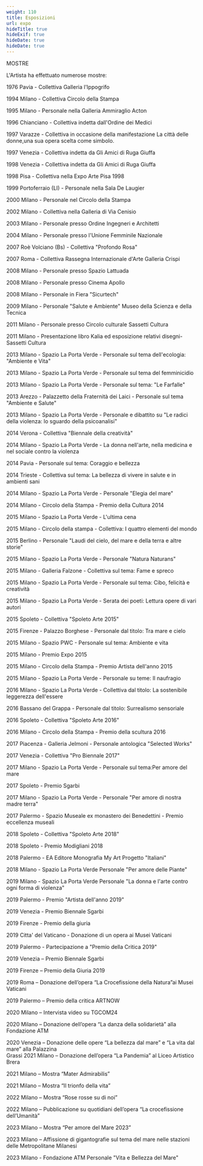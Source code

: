 ```yaml
---
weight: 110
title: Esposizioni
url: expo
hideTitle: true
hideExif: true
hideDate: true
hideDate: true
---
```


MOSTRE

L'Artista ha effettuato numerose mostre:


1976 Pavia - Collettiva Galleria l'Ippogrifo

1994 Milano - Collettiva Circolo della Stampa

1995 Milano - Personale nella Galleria Ammiraglio Acton

1996 Chianciano - Collettiva indetta dall'Ordine dei Medici

1997 Varazze - Collettiva in occasione della manifestazione La  città delle donne,una sua opera scelta come simbolo.

1997 Venezia - Collettiva indetta da Gli Amici di Ruga Giuffa

1998 Venezia - Collettiva indetta da Gli Amici di Ruga Giuffa

1998 Pisa - Collettiva nella Expo Arte Pisa 1998

1999 Portoferraio (LI) - Personale nella Sala De Laugier

2000 Milano - Personale nel Circolo della Stampa

2002 Milano - Collettiva nella Galleria di Via Cenisio

2003 Milano - Personale presso Ordine Ingegneri e Architetti

2004 Milano - Personale presso l'Unione Femminile Nazionale

2007 Roè Volciano (Bs) - Collettiva "Profondo Rosa"

2007 Roma - Collettiva Rassegna Internazionale d'Arte  Galleria Crispi

2008 Milano - Personale presso Spazio Lattuada

2008 Milano - Personale presso Cinema Apollo

2008 Milano - Personale in Fiera "Sicurtech"

2009 Milano - Personale "Salute e Ambiente" Museo della Scienza e della Tecnica

2011 Milano - Personale presso Circolo culturale Sassetti Cultura

2011 Milano - Presentazione libro Kalia ed esposizione relativi disegni- Sassetti Cultura

2013 Milano - Spazio La Porta Verde - Personale sul tema dell'ecologia: "Ambiente e Vita"

2013 Milano - Spazio La Porta Verde - Personale sul tema del femminicidio

2013 Milano - Spazio La Porta Verde - Personale sul tema: "Le Farfalle"

2013 Arezzo - Palazzetto della Fraternità dei Laici - Personale sul tema "Ambiente e Salute"

2013 Milano - Spazio La Porta Verde - Personale e dibattito su "Le radici della violenza: lo sguardo della psicoanalisi"

2014 Verona - Collettiva "Biennale della creatività"

2014 Milano - Spazio La Porta Verde - La donna nell'arte, nella medicina e nel sociale contro la violenza
 
2014 Pavia - Personale sul tema: Coraggio e bellezza

2014 Trieste - Collettiva sul tema: La bellezza di vivere in salute e in ambienti sani

2014 Milano - Spazio La Porta Verde - Personale "Elegia del mare"

2014 Milano - Circolo della Stampa - Premio della Cultura 2014

2015 Milano - Spazio La Porta Verde - L'ultima cena

2015 Milano - Circolo della stampa - Collettiva: I quattro elementi del mondo

2015 Berlino - Personale "Laudi del cielo, del mare e della terra e altre storie"

2015 Milano - Spazio La Porta Verde - Personale "Natura Naturans"

2015 Milano - Galleria Falzone - Collettiva sul tema: Fame e spreco

2015 Milano - Spazio La Porta Verde - Personale sul tema: Cibo, felicità e creatività

2015 Milano - Spazio La Porta Verde - Serata dei poeti: Lettura opere di vari autori

2015 Spoleto - Collettiva "Spoleto Arte 2015"

2015 Firenze - Palazzo Borghese - Personale dal titolo: Tra mare e cielo

2015 Milano - Spazio PWC - Personale sul tema: Ambiente e vita

2015 Milano - Premio Expo 2015

2015 Milano - Circolo della Stampa - Premio Artista dell'anno 2015

2015 Milano - Spazio La Porta Verde - Personale su teme: Il naufragio

2016 Milano - Spazio La Porta Verde - Collettiva dal titolo: La sostenibile leggerezza dell'essere

2016 Bassano del Grappa - Personale dal titolo: Surrealismo sensoriale

2016 Spoleto - Collettiva "Spoleto Arte 2016"

2016 Milano - Circolo della Stampa - Premio della scultura 2016

2017 Piacenza - Galleria Jelmoni - Personale antologica "Selected Works"

2017 Venezia - Collettiva "Pro Biennale 2017"

2017 Milano - Spazio La Porta Verde - Personale sul tema:Per amore del mare

2017 Spoleto - Premio Sgarbi

2017 Milano - Spazio La Porta Verde - Personale "Per amore di nostra madre terra"

2017 Palermo - Spazio Museale ex monastero dei Benedettini - Premio eccellenza museali

2018 Spoleto - Collettiva "Spoleto Arte 2018"

2018 Spoleto - Premio Modigliani 2018

2018 Palermo - EA Editore Monografia My Art Progetto "Italiani"

2018 Milano - Spazio La Porta Verde Personale "Per amore delle Piante"

2019 Milano - Spazio La Porta Verde Personale "La donna e l'arte contro ogni forma di violenza"

2019 Palermo - Premio "Artista dell'anno 2019"

2019 Venezia - Premio Biennale Sgarbi

2019 Firenze - Premio della giuria

2019 Citta' del Vaticano - Donazione di un opera ai Musei Vaticani

2019 Palermo - Partecipazione a "Premio della Critica 2019"

2019 Venezia – Premio Biennale Sgarbi

2019 Firenze – Premio della Giuria 2019

2019 Roma – Donazione dell’opera “La Crocefissione della Natura”ai Musei Vaticani

2019 Palermo – Premio della critica ARTNOW

2020 Milano – Intervista video su TGCOM24

2020 Milano – Donazione dell’opera “La danza della solidarietà” alla Fondazione ATM

2020 Venezia – Donazione delle opere “La bellezza dal mare” e “La vita dal mare” alla Palazzina  
Grassi
2021 Milano – Donazione dell’opera “La Pandemia” al Liceo Artistico Brera

2021 Milano – Mostra “Mater Admirabilis”

2021 Milano – Mostra “Il trionfo della vita”

2022 Milano – Mostra “Rose rosse su di noi”

2022 Milano – Pubblicazione su quotidiani dell’opera “La crocefissione dell’Umanità”

2023 Milano – Mostra “Per amore del Mare 2023”

2023 Milano – Affissione di gigantografie sul tema del mare nelle stazioni delle Metropolitane Milanesi

2023 Milano - Fondazione ATM Personale "Vita e Bellezza del Mare"

